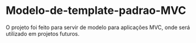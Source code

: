 # Modelo-de-template-padrao-MVC

O projeto foi feito para servir de modelo para aplicações MVC, onde será utilizado em projetos futuros.
